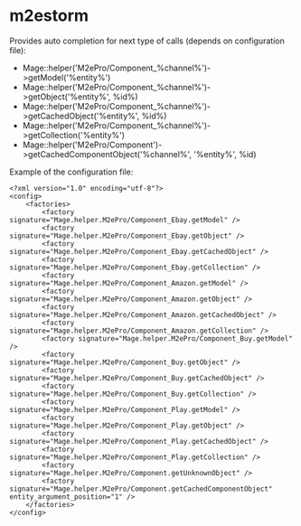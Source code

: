 m2estorm
========

Provides auto completion for next type of calls (depends on configuration file):

- Mage::helper('M2ePro/Component_%channel%')->getModel('%entity%')
- Mage::helper('M2ePro/Component_%channel%')->getObject('%entity%', %id%)
- Mage::helper('M2ePro/Component_%channel%')->getCachedObject('%entity%', %id%)
- Mage::helper('M2ePro/Component_%channel%')->getCollection('%entity%')
- Mage::helper('M2ePro/Component')->getCachedComponentObject('%channel%', '%entity%', %id)

Example of the configuration file:

    <?xml version="1.0" encoding="utf-8"?>
    <config>
        <factories>
            <factory signature="Mage.helper.M2ePro/Component_Ebay.getModel" />
            <factory signature="Mage.helper.M2ePro/Component_Ebay.getObject" />
            <factory signature="Mage.helper.M2ePro/Component_Ebay.getCachedObject" />
            <factory signature="Mage.helper.M2ePro/Component_Ebay.getCollection" />
            <factory signature="Mage.helper.M2ePro/Component_Amazon.getModel" />
            <factory signature="Mage.helper.M2ePro/Component_Amazon.getObject" />
            <factory signature="Mage.helper.M2ePro/Component_Amazon.getCachedObject" />
            <factory signature="Mage.helper.M2ePro/Component_Amazon.getCollection" />
            <factory signature="Mage.helper.M2ePro/Component_Buy.getModel" />
            <factory signature="Mage.helper.M2ePro/Component_Buy.getObject" />
            <factory signature="Mage.helper.M2ePro/Component_Buy.getCachedObject" />
            <factory signature="Mage.helper.M2ePro/Component_Buy.getCollection" />
            <factory signature="Mage.helper.M2ePro/Component_Play.getModel" />
            <factory signature="Mage.helper.M2ePro/Component_Play.getObject" />
            <factory signature="Mage.helper.M2ePro/Component_Play.getCachedObject" />
            <factory signature="Mage.helper.M2ePro/Component_Play.getCollection" />
            <factory signature="Mage.helper.M2ePro/Component.getUnknownObject" />
            <factory signature="Mage.helper.M2ePro/Component.getCachedComponentObject" entity_argument_position="1" />
        </factories>
    </config>
